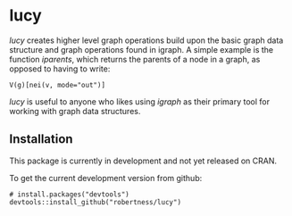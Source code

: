 # lucy

*lucy* creates higher level graph operations build upon the basic graph data structure and graph operations found in igraph.  A simple example is the function *iparents*, which returns the parents of a node in a graph, as opposed to having to write: 

    V(g)[nei(v, mode="out")]

*lucy* is useful to anyone who likes using *igraph* as their primary tool for working with graph data structures.

## Installation
This package is currently in development and not yet released on CRAN.

To get the current development version from github:

    # install.packages("devtools")
    devtools::install_github("robertness/lucy")
